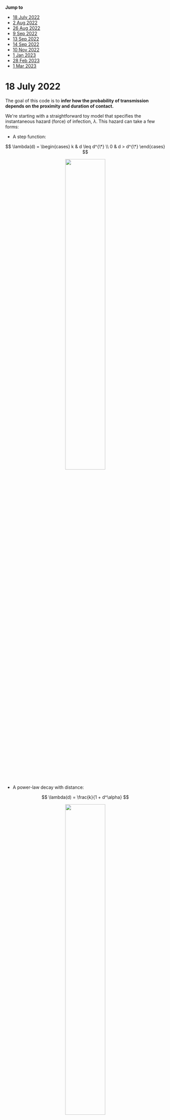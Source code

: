__Jump to__ 

- [18 July 2022](#18-July-2022)
- [2 Aug 2022](#2-Aug-2022)
- [26 Aug 2022](#26-Aug-2022)
- [9 Sep 2022](#9-Sep-2022)
- [13 Sep 2022](#13-Sep-2022)
- [14 Sep 2022](#14-Sep-2022)
- [10 Nov 2022](#10-Nov-2022)
- [1 Jan 2023](#1-Jan-2023)
- [28 Feb 2023](#28-Feb-2023)
- [1 Mar 2023](#1-Mar-2023)


# 18 July 2022 

The goal of this code is to __infer how the probability of transmission depends on the proximity and duration of contact.__ 

We're starting with a straightforward toy model that specifies the instantaneous hazard (force) of infection, $\lambda.$ This hazard can take a few forms: 

- A step function: 

$$ 
	\lambda(d) = \begin{cases}
	k & d \leq d^{\*} \\
	0 & d > d^{\*}
	\end{cases}
$$ 

<!-- $$
  \lambda(d) =  \begin{cases} 
  	k & d \leq d^* \\ 
  	0 & d > d^* 
  \end{cases} 
$$  -->

<p align="center">
<img src="images/2022-07-18-stepfun.png" style="width:50%">
</p>

- A power-law decay with distance: 

$$ 
	\lambda(d) = \frac{k}{1 + d^\alpha}
$$ 

<p align="center">
<img src="images/2022-07-18-powerfun.png" style="width:50%">
</p>

- An exponential decay with distance: 

$$ 
	\lambda(d) = k e^{-\phi d}
$$ 

<p align="center">
<img src="images/2022-07-18-expfun.png" style="width:50%">
</p>

The questions become: 

- Given some observations (locations over time, timing of infection), how precisely can we determine the kernel parameters ( $k$, $d^*$, $\alpha$, $\phi$)? 
- Under which circumstances can we distinguish between these models? 
- When does it matter to be able to distinguish between models? 
- What sorts of experiments do we need to run (sample size, frequency of observation, precision with which we need to know epidemiologic links) to measure the infection kernel with sufficient accuracy to inform interventions (_e.g.,_ isolation period, gathering size restrictions, general risk communication)? 

I'll begin with a simulation model with discrete events in continuous time. That is, I'll define rates for (a) movement and (b) infection and will update these states according to the Gillespie algorithm. Here's the algorithm: 

1. pick a movement distribution (normal with mean 0 and some standard deviation $\sigma$) 
2. pick a movement rate - a kinetic energy of the population. Call it $\mu$.
3. define the hazard of infection as a function with distance. We’ll use $\lambda = k e^{-\phi d}$, where we’ll need to specify *k* (the hazard of infection at proximity of 0) and φ (the exponential rate at which the infection hazard decays)
4. Start the simulation with just two agents moving around. Monitor when the uninfected one gets infected. 

Based on this information, can we determine the shape of the kernel? with what precision? And next, we can ask about uncertainty in both the locations and the time of infection. How does this affect our ability to do inference?

---

Let's start with some simple visualizations of the time to infection occuring, in branch `Explore`.

First, here's a histogram of the times when infections occur: 

<p align="center">
<img src="images/2022-07-18-tinfhist.png" style="width:50%">
</p>

Seems... reasonable. Now let's look at the distance between individuals when the infection occurs: 

<p align="center">
<img src="images/2022-07-18-dinfhist.png" style="width:50%">
</p>

Seems like this will be much more informative (for the step function, for example, we wouldn't see any infections occurring past $d^* $). 

# 2 Aug 2022

I've now implemented the power and step kernels. Let's have a look at what the time and distance of infection looks like for these, side-by-side with the exponential kernel: 

<p align="center">
<img src="images/dinf_stp.png" style="width:50%">
</p>

<p align="center">
<img src="images/dinf_pow.png" style="width:50%">
</p>

<p align="center">
<img src="images/dinf_exp.png" style="width:50%">
</p>

and the times of infection: 

<p align="center">
<img src="images/tinf_stp.png" style="width:50%">
</p>

<p align="center">
<img src="images/tinf_pow.png" style="width:50%">
</p>

<p align="center">
<img src="images/tinf_exp.png" style="width:50%">
</p>

Let's have a look at exactly what the kernels look like (how should we ensure comparability between them, somehow? something like a common area under the curve?): 

<p align="center">
<img src="images/kernels.png" style="width:50%">
</p>

Given this, it makes sense why the power function would yield such shorter times-to-infection, since there's still substantial force of infection even at the longest distances. The exponential kernel looks a lot more like the step kernel. 

One option might be to come up with a general sigmoidal kernel that has an (optional) neck, something that accommodates power, exponential, and step-like forces of infection. Monotonically decreasing, with at most one change in concavity. That should specify a pretty general class of things. And then the question is: how do these kernels differ in the spread of infection? To what extent can we distinguish between them, and when does it matter to distinguish between them? 

What might such a kernel look like? 

Going back to the distance kernels from my thesis: recall that 

$$ e^{-x} = \lim_{n \rightarrow \infty} (1 + \frac{x}{n})^{-n}$$ 

and so 

$$ k e^{-\phi d} = \lim_{\alpha \rightarrow \infty} k \Bigl( 1 + \frac{\phi d}{\alpha}\Bigr)^{-\alpha} $$

that's more in line with the parameterization I'd proposed earlier. What about the step function? Any way to get this thing consistent with something logistic? Because for now the kernel we're working with is 

$$ \lambda(d)  = k \Bigl( 1 + \frac{\phi d}{\alpha}\Bigl)^{-\alpha} $$

which is a power function that approximates an exponential function with decay rate $\phi$ as $\alpha$ increases. 

Recall that the standard logistic function is 

$$ \frac{1}{1 + e^{-x}} $$ 

Alright - I've ended up with something like 

$$ \lambda(d) = \frac{k \Bigl[1 + (1 - \frac{\phi d^{\*} }{\alpha})^\alpha\Bigr]}{1 + \Bigl(1 + \frac{\phi (d - d^{\*} )}{\alpha}\Bigr)^\alpha} $$

That's almost it - it behaves like I want it to for large $\alpha$, but strangely for small parameter values (near 1). Getting somewhere though. 



# 26 Aug 2022 

I'm going to try to summarize my last meeting with Mark - we'd decided on drafting something of a grant proposal, and it was clear in my head then. It's not clear anymore. Going to try to make it clear again. 

--- 

His idea, I think, was that we have some kind of function we're interested in: like 

$$ \text{contagiousness} = f(\text{infectiousness}, \text{susceptibility}, \text{contact distance}, \text{contact duration}) $$ 

He was claiming that infectiousness and susceptibility are independent: 

$$ p_c = p_i p_s p_{cd} p_{ct} $$ 

and also that 

$$ \text{infection event} = f(\text{contagiousness},\text{contact frequency}) $$ 

where 

$$ p_e = p_c p_f $$ 

I'm not sure these are all the right terms, but that's what we're starting with. 

I think that my angle was that we could incorporate something like this into the renewal equation framework, and ask questions about inference. What set of probability functions are relevant here? Essentially, how can we build up an SIR-like model from a statistical-mechanic framework? 

And a key question: what is it that we're trying to describe with the equations? The probability of getting infected? The total number of infected people? Probably the latter - this is the closest analog to the Boltzman equations - but we'll probably want to aim for both. 


# 9 Sep 2022 

Thinking of things to put into a grant proposal: 

the infectiousness distribution (the thing you integrate to get R0) is a function of things both inherent to the virus and to behavior - critically, to the way people move and interact. How can we build this up from first principles? What data would we need to collect to specify this? What underlying mechanics are consistent with a given epidemiological model?


# 13 Sep 2022

I've gone back to Breda _et al._'s paper, ["On the formulation of epidemic models (an appraisal of Kermack and McKendrick)"](https://www.tandfonline.com/doi/full/10.1080/17513758.2012.716454) to get to grips with renewal equations. I think I've gotten the intuition and its link with the mathematics. I'm going to write it out here so I can refer back when I need to:

The idea behind the renewal equations is this: we begin with the most general transmission model, where 

$$ \dot{S} = -F(t) S(t)$$ 

where $F(t)$ is the force of infection at time $t$ and $S(t)$ is the proportion of susceptible individuals in the population. 

Furthermore, we can express $F(t)$ in terms of all of the infections that have come before time $t$: 

$$ F(t) = \int_0^\infty F(t-\tau) S(t-\tau) A(\tau) d\tau $$ 

The intuition here is that the force of infection $F$ at time $t$ is equal to the total incidence from all times prior to that point ( $F(t-\tau) S(t-\tau)$ ) multiplied by the infectiousness profile $A(\tau)$, indexed from the time of infection. 

Now: how does this relate to the standard SIR and SEIR models? Let's begin with the SIR model: 

$$ \frac{dS}{dt} = -\beta I S $$ 

$$ \frac{dI}{dt} = \beta I S - \alpha I $$ 

$$ \frac{dR}{dt} = \alpha I $$

Note that here the force of infection is 

$$ F(t) = \beta I(t) $$ 

What does that give us? Well, we can look at an expression for the prevalence of infectious individuals at time $t$, $I(t)$: 

$$ I(t) = \int_0^\infty F(t-\tau) S(t-\tau) P(I_\tau) d\tau $$ 

where $P(I_\tau)$ is the probability that a person is still in the infectious compartment at time $\tau$ after infection. For the SIR model, that probability is 

$$ P(I_\tau) = e^{-\alpha \tau} $$ 

That's because we're assuming a constant rate of leaving the compartment ( $\alpha$ ), and that yields an exponential distribution for the waiting times for leaving the compartment, and thus we have as the CDF of the relevant distribution 

$$ 1 - e^{-\alpha \tau} $$ 

which is the fraction of people who have left the compartment at time $\tau$. 1 - this is therefore the number of people remaining. What does this give us? 


$$ I(t) = \int_0^\infty F(t-\tau) S(t-\tau) e^{-\alpha \tau} d\tau $$ 

And we also know that 

$$ F(t) = \beta I(t) = \int_0^\infty F(t-\tau) S(t-\tau) \beta e^{-\alpha \tau} d\tau $$ 

and so 

$$ A(\tau) = \beta e^{-\alpha \tau} $$ 

which is what's reported by Breda and colleagues. 

---

Now, we can do the same thing for the SEIR model: 

$$ \frac{dS}{dt} = -\beta I S $$ 

$$ \frac{dE}{dt} = \beta I S - \gamma E $$

$$ \frac{dI}{dt} =  \gamma E - \alpha I $$ 

$$ \frac{dR}{dt} = \alpha I $$

The incidence is once again

$$ I(t) = \int_0^\infty F(t-\tau) S(t-\tau) P(I_\tau) d\tau $$ 

Here, the probability that a person is still in the $I$ compartment is more complex: it's the probability that they've already progressed past the $E$ compartment multiplied by the probability that they ahven't yet progressed to the $R$ compartment. 

The probability of progression from $E$ at time $\xi$ follows the density 

$$ \gamma e^{-\gamma \tau} $$ 

and of this fraction of people who have progressed at time $\xi$, the probability that they're still in $I$ is 

$$ e^{-\alpha(t-\xi)} $$

Putting this together, we get 

$$ P(I_\tau) = \int_{\xi=0}^{\tau} \gamma e^{-\gamma \tau} e^{-\alpha(\tau-\xi)} d\xi$$ 

here the integral is over all possible progression times $\xi$ from 0 to time $\tau$. 

This integral is straightforward to solve (pull out the $\tau$ terms, combine the exponentials, and you end up with the integral of a single exponential function); doing so gives us 

$$ P(I_\tau) = \frac{\gamma}{\gamma-\alpha} [e^{-\alpha \tau} - e^{-\gamma \tau}]$$

which we multiply by $\beta$ to get $A(\tau)$ as before. This again aligns with with Breda and colleagues found. 

---

So, I'm now happy that I have some intuition around how to translate from a set of ordinary differential equations to the renewal equation framework. The steps are: 

- Write the force of infection from the ODEs. 
- Write the integral equation giving the current prevalence as a function of past force of infection times past susceptibility times the probability of remaining infectious at time $\tau$. 
- Figure out what this probability of remaining in the $I$ compartment at time $\tau$ is; that's the bulk of what $A(\tau)$ will be. 
- Multiply by any remaining terms to get back to the force of infection. You should now have an expression for $A(\tau)$. 

I'm not exactly sure how to go in the other direction (Breda says that it's an iff, but I've only gone ODE $\rightarrow$ renewal equation). Still, this is a good place to start. 

---

The next thing is to figure out what underlying assumptions are baked into the $A(\tau)$. Clearly it's a little bit of infectiousness, a little bit of recovery, a little bit of natural history of infection, a little bit of contact rates, a little bit of distances. I want to build this up piece by piece. 

How can we build up an $A(\tau$) from a statistical mechanic standpoint? Let's start with the SIR: 

I think that the assumption here is that a person has constant infectiousness for their entire duration of infection, and that the duration of infection has a time that's distributed exponentially (that is, a constant rate of leaving the infectious compartment). 

The first step, I think, is to make sure that this re-captures the form of $A(\tau)$ that we expect. Then, we can ask: are there other underlying dynamics that would be conisistent with this? 


# 14 Sep 2022

I like the idea of simulating infections in a circle. I also think that one way to run these simulations and to get back something like $A(\tau)$ would be to just run the simulation in a population where just one person is infected, and stop the simulation after the person has recovered (or at some max time, if we let the person be infectious forever; but I can't imagine we'll be doing that). 

If we do that, then we should get a distribution for the number of infections and the times of those infections - which should give us $A(\tau)$ directly. 

It would be good to have this running so that we can have a simulation framework for testing whatever theory we come up with. Seems like this is what Casey did with the testing framework that she and Dan are working on. 


# 10 Nov 2022

Yikes. Don't look at that last date gap. 

After the last meeting with Mark, we agreed that it would be worth ironing out the statistical mechanic framework behind the SIR - at least enough to get a preliminary paper written, and maybe the start of a larger grant. 

To get there, I need to do some mathematical analysis, but I'd also like to run some simulations using different individual generation interval distributions that all sum to the same population-level generation interval distribution. I've made an early attempt at that in `threekernelsim.R`, but something isn't working right there. I'm going to take a step back and think about how to structure that code, and maybe take a second approach. 

So, the structure: 

I think there must be some way of simulating when the next event occurs... when rates are constant, the time of the next event is exponentially distributed with rate equal to the total rate of all events occuring. I guess rather than going stepwise like I originally had, we could integrate forward for all time(?) and ask how many events occur in some (long) time horizon, say until some tmax end of the epidemic. But then we still only step forward to the next event, which we have to find somehow. And i think once we do that, we start the whole process again; yes? I think that makes sense, since all of the events should be independent. 

We need some notation, so that we can attack this in a general sense. Let's say that $f_i(t)$ is the infectiousness distribution for person $i$. Then, $F_i(t) = \int_{0}^t f_i(u) du$ is the cumulative infectiousness between time 0 and time $t$. For most well-behaved $f$, we should be able to calculate $F$ explicitly, for any $t$. 

When we have, then the total infectiousness between time 0 and time $t$ should be 

$$ \sum_i F_i(t) $$ 

yes? 


This looks extremely useful re:simulation: https://pubs.acs.org/doi/10.1021/jp993732q



# 1 Jan 2023


Working on simulating infection dynamics with different individual-level infectiousness kernels. 

An individual infectiousness kernel (for person _i_) is, say, 

$$ \lambda_i(t)/N $$ 

where _N_ is the population size; we need this normalization so that when we integrate $\lambda_i(t)$ from t = 0 to infinity, we get the individual reproduction number, and yet when we propagate infections (integrating the product of this thing times the number of susceptibles), we get the proper thing. 

But we want this in a stochastic framework: how exactly do we link these infectiousness profiles with a stochastic infection rate? 

Think about the basic SIR: we have constant infectiousness, for an exponentially-dsitributed amount of time. For a person whose infectiousness lasts for the average amount of time, we should get a total area under the curve equal to the reproduction number. So, say that a person is infectious for five days on average, and the reproduction number is 2; then the infectiousness profile should be something like y=2/5 between 0 and 5, and 0 thereafter. The infectiousness profile is y=2/5 for everyone, for as long as they're infectious; it's just that the end of infectiousness is exponentially distributed. 

Then, what does this mean in a stochastic framework? Let's think from the perspective of a susceptible person: that person will become infected at time _t_ with probability $\frac{1}{N} (1 - e^{-2t/5})$



The probability of any single susceptible person being infected needs to be 2/N. Right? So maybe exponentiation isn't the right thing here: we just have the probability of infection being 

$$ \frac{1}{N} \frac{2t}{5}$$ 

$$ = \frac{1}{N} \int_t \lambda_i(u) du $$ 

I think, too, that $\lambda_i(t)$ should give the distribution of when the infections occur - and also, I think, this should mean that when we have multiple people infected, the timing will follow the distribution given by 

$$ \sum_i \lambda_i(t) $$ 

So the algorithm could look something like: 

- Shoot forward some time step $\Delta t$ and calculate the number of infections. This will be a Binomial distribution with probability $p = \frac{1}{N} \sum_i \int_t \lambda_i(u) du$. 
- If infections occurred, we need to draw their times. These times are distributed as $f(t) = \sum_i \lambda_i(t)$. 
- Take just the first infection. Update the system and start again from the time of that infection. 

The trick will be finding a way to do this quickly. 

Can we do all of these calculations in terms of the cumulative infectiousness profiles? 

$$ p = \frac{1}{N} \sum_i [\Lambda_i(t + \Delta t) - \Lambda_i(t)]$$ 

$$ F(t) = \int_{[0,t]} \sum_i \lambda_i(u) du$$ 

$$ F(t) = \sum_i \int_{[0,t]} \lambda_i(u) du$$ 

$$ F(t) = \sum_i \Lambda_i(t) $$ 

I think this is right... clearly F is unnormalized so far, but I don't think we care about that. Ideally we could use the inverse CDF method here... 


# 28 Feb 2023

Big date gap, but not because I haven't been thinking about this. I'm going to start writing up some code to do a stochastically exact (I think) simulation of various epidemic scenarios with different individual-level infectiousness profiles that all integrate up to the same population-level infectiousness profile. We'll see how it goes. I've started a new branch - MakeExplicitSim - for this. 

# 1 Mar 2023

Making some progress. I'm working on the standard SIR assumption, with constant $\beta$ contribution to infectiousness until the recovery time. 

The key thing now is writing down the inverse CDF for the total infectiousness... 

At time t, the total infectiousness is equal to the number of currently infectious people who haven't yet hit $\tau_i*$. Each time we hit someone else's $\tau_i*$, the slope of the cdf decreases by... something. What? 

Here's what the truncated CDF might look like (this was made with 50 people currently infected at time t = 10 with their recovery periods exponentially distributed at rate $\gamma = 5$): 

<p align="center">
<img src="images/2023-03-01-cdf.png" style="width:50%">
</p>

I think we might be able to get the equation of this CDF by thinking about the constraints: 

- Must start at y = 0 and end at y = 1. 
- Each person contributes some factor $\sigma$ to the slope, such that the slope begins at $ninf*\sigma$
- At each $\tau_i^*$, the slope decreases by one $\sigma$, until we get through all of the $\tau_i^*$ and the slope becomes zero 
















